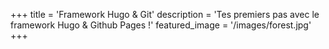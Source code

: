 +++
title = 'Framework Hugo & Git'
description = 'Tes premiers pas avec le framework Hugo & Github Pages !'
featured_image = '/images/forest.jpg'
+++